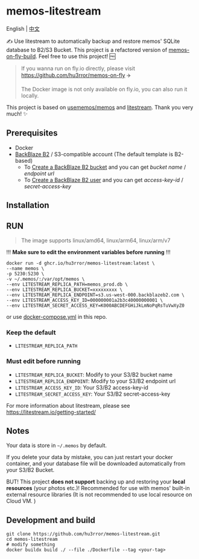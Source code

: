 # memos-litestream

English | [中文](README_zh-CN.md)

✍️ Use litestream to automatically backup and restore memos' SQLite database to B2/S3 Bucket. This project is a refactored version of [memos-on-fly-build](https://github.com/hu3rror/memos-on-fly-build). Feel free to use this project! 🆓

> If you wanna run on fly.io directly, please visit https://github.com/hu3rror/memos-on-fly ✈️
> 
> The Docker image is not only available on fly.io, you can also run it locally.

This project is based on [usememos/memos](https://github.com/usememos/memos) and [litestream](https://github.com/benbjohnson/litestream). Thank you very much! ✨

## Prerequisites
- Docker
- [BackBlaze B2](https://www.backblaze.com/) / S3-compatible account (The default template is B2-based)
  -  To [Create a BackBlaze B2 bucket](https://litestream.io/guides/backblaze/#create-a-bucket) and you can get *bucket name* / *endpoint url*
  -  To [Create a BackBlaze B2 user](https://litestream.io/guides/backblaze/#create-a-user) and you can get *access-key-id* / *secret-access-key* 

## Installation

## RUN
> The image supports linux/amd64, linux/arm64, linux/arm/v7

!!! **Make sure to edit the environment variables before running** !!!

```shell
docker run -d ghcr.io/hu3rror/memos-litestream:latest \
--name memos \
-p 5230:5230 \
-v ~/.memos/:/var/opt/memos \
--env LITESTREAM_REPLICA_PATH=memos_prod.db \
--env LITESTREAM_REPLICA_BUCKET=xxxxxxxxx \
--env LITESTREAM_REPLICA_ENDPOINT=s3.us-west-000.backblazeb2.com \
--env LITESTREAM_ACCESS_KEY_ID=000000001a2b3c40000000001 \
--env LITESTREAM_SECRET_ACCESS_KEY=K000ABCDEFGHiJkLmNoPqRsTuVwXyZ0
```

or use [docker-compose.yml](https://github.com/hu3rror/memos-litestream/blob/main/docker-compose.yml) in this repo.

### Keep the default
- `LITESTREAM_REPLICA_PATH`

### Must edit before running
- `LITESTREAM_REPLICA_BUCKET`: Modify to your S3/B2 bucket name
- `LITESTREAM_REPLICA_ENDPOINT`: Modify to your S3/B2 endpoint url
- `LITESTREAM_ACCESS_KEY_ID`: Your S3/B2 access-key-id
- `LITESTREAM_SECRET_ACCESS_KEY`: Your S3/B2 secret-access-key

For more information about litestream, please see https://litestream.io/getting-started/

## Notes
Your data is store in `~/.memos` by default.

If you delete your data by mistake, you can just restart your docker container, and your database file will be downloaded automatically from your S3/B2 Bucket.

BUT! This project **does not support** backing up and restoring your **local resources** (your photos etc.)! Recommended for use with memos' built-in external resource libraries (It is not recommended to use local resource on Cloud VM. )

## Development and build

```shell
git clone https://github.com/hu3rror/memos-litestream.git
cd memos-litestream
# modify something
docker buildx build ./ --file ./Dockerfile --tag <your-tag>
```
